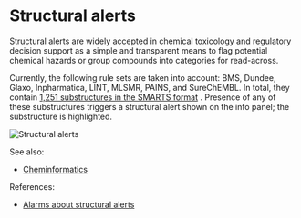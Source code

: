<!-- TITLE: Structural alerts -->

# Structural alerts

Structural alerts are widely accepted in chemical toxicology and regulatory decision support as a simple and transparent
means to flag potential chemical hazards or group compounds into categories for read-across.

Currently, the following rule sets are taken into account: BMS, Dundee, Glaxo, Inpharmatica, LINT, MLSMR, PAINS, and
SureChEMBL. In total, they contain
[1,251 substructures in the SMARTS format](https://github.com/PatWalters/rd_filters/blob/master/rd_filters/data/alert_collection.csv)
. Presence of any of these substructures triggers a structural alert shown on the info panel; the substructure is
highlighted.

![Structural alerts](../../../uploads/chem/structural-alerts.png "Structural alerts")

See also:

* [Cheminformatics](../cheminformatics.md)

References:

* [Alarms about structural alerts](https://www.ncbi.nlm.nih.gov/pmc/articles/PMC5423727/)
